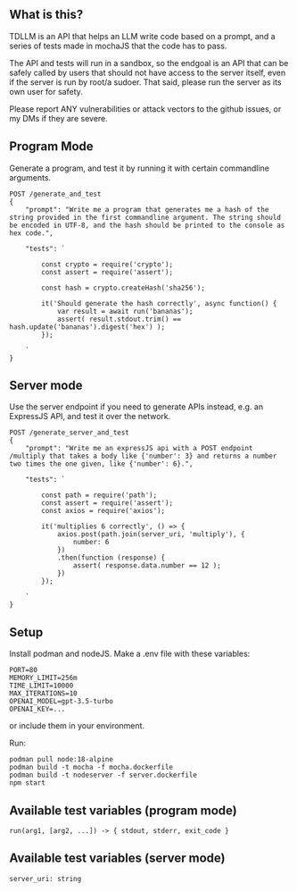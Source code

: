 ## What is this?

TDLLM is an API that helps an LLM write code based on a prompt, and a series of tests made in mochaJS that the code has to pass.

The API and tests will run in a sandbox, so the endgoal is an API that can be safely called by users that should not have access to the server itself, even if the server is run by root/a sudoer. That said, please run the server as its own user for safety.

Please report ANY vulnerabilities or attack vectors to the github issues, or my DMs if they are severe.

## Program Mode

Generate a program, and test it by running it with certain commandline arguments.

```
POST /generate_and_test
{
    "prompt": "Write me a program that generates me a hash of the string provided in the first commandline argument. The string should be encoded in UTF-8, and the hash should be printed to the console as hex code.",

    "tests": `

        const crypto = require('crypto');
        const assert = require('assert');

        const hash = crypto.createHash('sha256');

        it('Should generate the hash correctly', async function() {
            var result = await run('bananas');
            assert( result.stdout.trim() == hash.update('bananas').digest('hex') );
        });

    `
}
```

## Server mode

Use the server endpoint if you need to generate APIs instead, e.g. an ExpressJS API, and test it over the network.

```
POST /generate_server_and_test
{
    "prompt": "Write me an expressJS api with a POST endpoint /multiply that takes a body like {'number': 3} and returns a number two times the one given, like {'number': 6}.",

    "tests": `

        const path = require('path');
        const assert = require('assert');
        const axios = require('axios');

        it('multiplies 6 correctly', () => {
            axios.post(path.join(server_uri, 'multiply'), {
                number: 6
            })
            .then(function (response) {
                assert( response.data.number == 12 );
            })
        });

    `
}
```

## Setup

Install podman and nodeJS. Make a .env file with these variables:

```
PORT=80
MEMORY_LIMIT=256m
TIME_LIMIT=10000
MAX_ITERATIONS=10
OPENAI_MODEL=gpt-3.5-turbo
OPENAI_KEY=...
```

or include them in your environment.

Run:

```
podman pull node:18-alpine
podman build -t mocha -f mocha.dockerfile
podman build -t nodeserver -f server.dockerfile
npm start
```

## Available test variables (program mode)

`run(arg1, [arg2, ...]) -> { stdout, stderr, exit_code }`

## Available test variables (server mode)

`server_uri: string`
